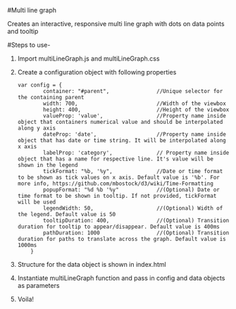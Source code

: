 #Multi line graph

Creates an interactive, responsive multi line graph with dots on data points and tooltip

#Steps to use-
1. Import multiLineGraph.js and multiLineGraph.css

2. Create a configuration object with following properties
	```
	var config = {
			container: "#parent",				//Unique selector for the containing parent
			width: 700,							//Width of the viewbox
			height: 400,						//Height of the viewbox
			valueProp: 'value',					//Property name inside object that containers numerical value and should be interpolated along y axis
			dateProp: 'date',					//Property name inside object that has date or time string. It will be interpolated along x axis
			labelProp: 'category',				// Property name inside object that has a name for respective line. It's value will be shown in the legend
			tickFormat: "%b, '%y",				//Date or time format to be shown as tick values on x axis. Default value is '%b'. For more info, https://github.com/mbostock/d3/wiki/Time-Formatting
			popupFormat: "%d %b '%y"			//(Optional) Date or time format to be shown in tooltip. If not provided, tickFormat will be used
			legendWidth: 50,					//(Optional) Width of the legend. Default value is 50
			tooltipDuration: 400,				//(Optional) Transition duration for tooltip to appear/disappear. Default value is 400ms
			pathDuration: 1000					//(Optional) Transition duration for paths to translate across the graph. Default value is 1000ms
		}
	```
	
3. Structure for the data object is shown in index.html

4. Instantiate multiLineGraph function and pass in config and data objects as parameters

5. Voila!
